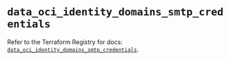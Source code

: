 # `data_oci_identity_domains_smtp_credentials`

Refer to the Terraform Registry for docs: [`data_oci_identity_domains_smtp_credentials`](https://registry.terraform.io/providers/hashicorp/oci/7.19.0/docs/data-sources/identity_domains_smtp_credentials).
